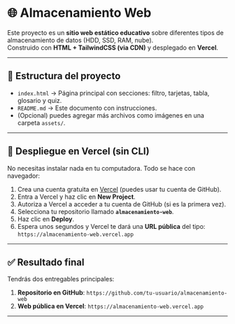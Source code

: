 # 🌐 Almacenamiento Web

Este proyecto es un **sitio web estático educativo** sobre diferentes tipos de almacenamiento de datos (HDD, SSD, RAM, nube).  
Construido con **HTML + TailwindCSS (via CDN)** y desplegado en **Vercel**.

---

## 📂 Estructura del proyecto
- `index.html` → Página principal con secciones: filtro, tarjetas, tabla, glosario y quiz.
- `README.md` → Este documento con instrucciones.
- (Opcional) puedes agregar más archivos como imágenes en una carpeta `assets/`.

---

## 🚀 Despliegue en Vercel (sin CLI)

No necesitas instalar nada en tu computadora. Todo se hace con navegador:

1. Crea una cuenta gratuita en [Vercel](https://vercel.com/) (puedes usar tu cuenta de GitHub).
2. Entra a Vercel y haz clic en **New Project**.
3. Autoriza a Vercel a acceder a tu cuenta de GitHub (si es la primera vez).
4. Selecciona tu repositorio llamado **`almacenamiento-web`**.
5. Haz clic en **Deploy**.
6. Espera unos segundos y Vercel te dará una **URL pública** del tipo:  
   `https://almacenamiento-web.vercel.app`

---

## ✅ Resultado final
Tendrás dos entregables principales:
1. **Repositorio en GitHub**: `https://github.com/tu-usuario/almacenamiento-web`  
2. **Web pública en Vercel**: `https://almacenamiento-web.vercel.app`

---
